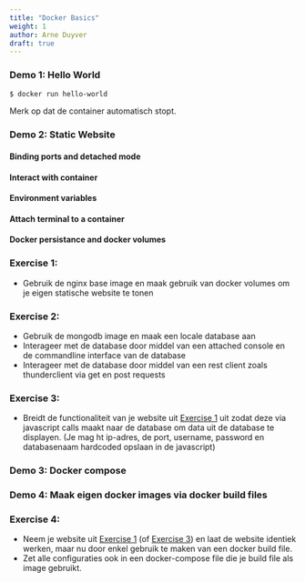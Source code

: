 ```yaml
---
title: "Docker Basics"
weight: 1
author: Arne Duyver
draft: true
---
```


### Demo 1: Hello World

```bash
$ docker run hello-world
```
Merk op dat de container automatisch stopt.

### Demo 2: Static Website
<!-- TODO: -->

#### Binding ports and detached mode

#### Interact with container

#### Environment variables

#### Attach terminal to a container

#### Docker persistance and docker volumes

### Exercise 1: 
- Gebruik de nginx base image en maak gebruik van docker volumes om je eigen statische website te tonen

### Exercise 2: 
- Gebruik de mongodb image en maak een locale database aan 
- Interageer met de database door middel van een attached console en de commandline interface van de database
- Interageer met de database door middel van een rest client zoals thunderclient via get en post requests
<!-- TODO: DO this myself -->

### Exercise 3:
- Breidt de functionaliteit van je website uit [Exercise 1](#exercise-1) uit zodat deze via javascript calls maakt naar de database om data uit de database te displayen. (Je mag ht ip-adres, de port, username, password en databasenaam hardcoded opslaan in de javascript)
<!-- TODO: DO this myself En put solutions here in commment so you can uncomment in lesson -->

### Demo 3: Docker compose
<!-- TODO: put everything from demo 2 in a docker-compose.yml -->

### Demo 4: Maak eigen docker images via docker build files
<!-- TODO: recreate the image using the nginx base image and docker build (give more info on the pull command and how to erase images) -->

### Exercise 4: 
- Neem je website uit [Exercise 1](#exercise-1) (of [Exercise 3](#exercise-3)) en laat de website identiek werken, maar nu door enkel gebruik te maken van een docker build file.
- Zet alle configuraties ook in een docker-compose file die je build file als image gebruikt.
<!-- TODO: DO this myself -->